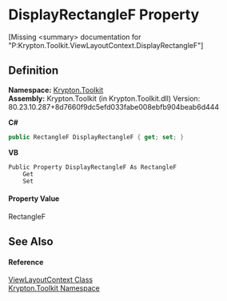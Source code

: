 # DisplayRectangleF Property


\[Missing &lt;summary&gt; documentation for "P:Krypton.Toolkit.ViewLayoutContext.DisplayRectangleF"\]



## Definition
**Namespace:** <a href="79d2eac2-21f4-54ff-7552-b20c33c30600.md">Krypton.Toolkit</a>  
**Assembly:** Krypton.Toolkit (in Krypton.Toolkit.dll) Version: 80.23.10.287+8d7660f9dc5efd033fabe008ebfb904beab6d444

**C#**
``` C#
public RectangleF DisplayRectangleF { get; set; }
```
**VB**
``` VB
Public Property DisplayRectangleF As RectangleF
	Get
	Set
```



#### Property Value
RectangleF

## See Also


#### Reference
<a href="d94d703a-56ce-4f85-7e5d-a7e3debed319.md">ViewLayoutContext Class</a>  
<a href="79d2eac2-21f4-54ff-7552-b20c33c30600.md">Krypton.Toolkit Namespace</a>  
